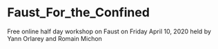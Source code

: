 # Faust_For_the_Confined
Free online half day workshop on Faust on Friday April 10, 2020 held by Yann Orlarey and Romain Michon
